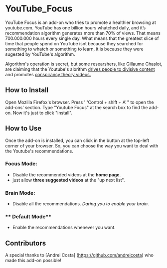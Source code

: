 # YouTube_Focus
YouTube Focus is an add-on who tries to promote a healthier browsing at youtube.com. YouTube has one billion hours whatched daily, and it’s recommendation algorithm generates more than 70% of views. That means 700.000.000 hours every single day. What means that the greatest slice of time that people spend on YouTube isnt because they searched for something to whatch or something to learn, it is because they were sugested by YouTube's algorithm.

Algorithm's operation is secret, but some researshers, like Gillaume Chaslot, are claiming that the Youtube's alorithm [drives people to divisive content](https://www.wsj.com/articles/how-youtube-drives-viewers-to-the-internets-darkest-corners-1518020478) and promotes [conspirancy theory videos.](https://www.theguardian.com/technology/2018/feb/02/how-youtubes-algorithm-distorts-truth)

## How to Install

Open Mozilla Firefox's browser. Press '''Control + shift + A''' to open the add-ons' section. Type "Youtube Focus" at the search box to find the add-on. Now it's just to click "install".

## How to Use
Once the add-on is installed, you can click in the button at the top-left corner of your browser.
So, you can choose the way you want to deal with the Youtube's recommendations.

### **Focus Mode:**
+ Disable the recommended videos at the **home page**.
+ just allow **three suggested videos** at the "up next list".

### **Brain Mode:**
+ Disable all the recommendations. _Daring you to enable your brain_.

### ** Default Mode**
+ Enable the recommendations whenever you want.

## Contributors

A special thanks to [Andrei Costa] (https://github.com/andreicosta) who made this add-on possible!
